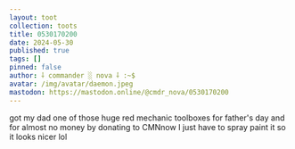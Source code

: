 ```yaml
---
layout: toot
collection: toots
title: 0530170200
date: 2024-05-30
published: true
tags: []
pinned: false
author: ⸸ commander ░ nova ⸸ :~$
avatar: /img/avatar/daemon.jpeg
mastodon: https://mastodon.online/@cmdr_nova/0530170200
---
```


got my dad one of those huge red mechanic toolboxes for father's day and for almost no money by donating to CMNnow I just have to spray paint it so it looks nicer lol
